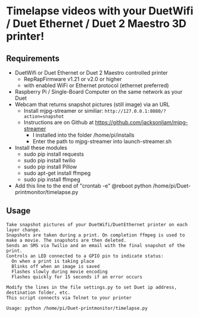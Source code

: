 # Timelapse videos with your DuetWifi / Duet Ethernet / Duet 2 Maestro 3D printer!

## Requirements

  * DuetWifi or Duet Ethernet or Duet 2 Maestro controlled printer
    - RepRapFirmware v1.21 or v2.0 or higher
    - with enabled WiFi or Ethernet protocol (ethernet preferred)
  * Raspberry Pi / Single-Board Computer on the same network as your Duet
  * Webcam that returns snapshot pictures (still image) via an URL
    - Install mjpg-streamer or similiar: `http://127.0.0.1:8080/?action=snapshot`
    - Instructions are on Github at https://github.com/jacksonliam/mjpg-streamer
      - I installed into the folder /home/pi/installs
      - Enter the path to mjpg-streamer into launch-streamer.sh
  * Install these modules
      - sudo pip install requests
      - sudo pip install twilio
      - sudo pip install Pillow
      - sudo apt-get install ffmpeg
      - sudo pip install ffmpeg
  * Add this line to the end of "crontab -e"
      @reboot python /home/pi/Duet-printmonitor/timelapse.py

## Usage
```
Take snapshot pictures of your DuetWifi/DuetEthernet printer on each layer change.
Snapshots are taken during a print. On completion ffmpeg is used to make a movie. The snapshots are then deleted.
Sends an SMS via Twilio and an email with the final snapshot of the print.
Controls an LED connected to a GPIO pin to indicate status:
  On when a print is taking place
  Blinks off when an image is saved
  Flashes slowly during movie encoding
  Flashes quickly for 15 seconds if an error occurs

Modify the lines in the file settings.py to set Duet ip address, destination folder, etc.
This script connects via Telnet to your printer

Usage: python /home/pi/Duet-printmonitor/timelapse.py
